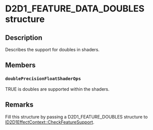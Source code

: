 # D2D1_FEATURE_DATA_DOUBLES structure

## Description

Describes the support for doubles in shaders.

## Members

### `doublePrecisionFloatShaderOps`

TRUE is doubles are supported within the shaders.

## Remarks

Fill this structure by passing a D2D1_FEATURE_DOUBLES structure to [ID2D1EffectContext::CheckFeatureSupport](https://learn.microsoft.com/windows/desktop/api/d2d1effectauthor/nf-d2d1effectauthor-id2d1effectcontext-checkfeaturesupport).